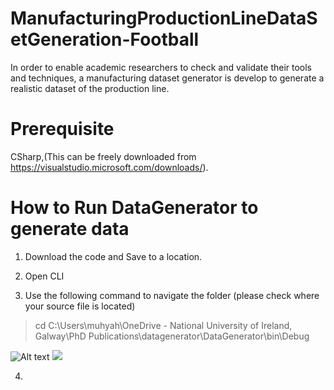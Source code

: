 # ManufacturingProductionLineDataSetGeneration-Football
In order to enable academic researchers to check and validate their tools and techniques, a manufacturing dataset generator is develop to generate a realistic dataset of the production line. 

# Prerequisite
CSharp,(This can be freely downloaded from https://visualstudio.microsoft.com/downloads/).

# How to Run DataGenerator to generate data

1. Download the code and Save to a location.

2. Open CLI 

3. Use the following command to navigate the folder (please check where your source file is located)
> cd C:\Users\muhyah\OneDrive - National University of Ireland, Galway\PhD Publications\datagenerator\DataGenerator\bin\Debug

![Alt text](https://github.com/MuhammadYahta/ManufacturingProductionLineDataSetGeneration-Football-/blob/main/cmd_1.png?sanitize=true)
<img src="https://github.com/MuhammadYahta/ManufacturingProductionLineDataSetGeneration-Football-/blob/main/cmd_1.png?sanitize=true">







4. 
